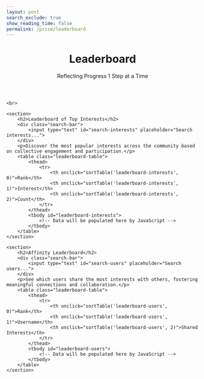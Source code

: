 ```yaml
---
layout: post
search_exclude: true
show_reading_time: false
permalink: /prism/leaderboard
---
```


<script type="module">
    import { pythonURI, fetchOptions } from "{{site.baseurl}}/assets/js/api/config.js";

    async function checkAuthorization() {
        try {
            const response = await fetch(`${pythonURI}/api/id`, fetchOptions);

            if (response.status === 401) {
                // Redirect immediately to login if unauthorized
                window.location.href = "{{site.baseurl}}/login";
            } else if (response.ok) {
                // If authorized, allow body to render
                const contentElements = document.querySelectorAll('.content');
                contentElements.forEach(element => {
                    element.style.display = "block";
                });
            }
        } catch (error) {
            console.error("Authorization check failed:", error);
            // Redirect to login as a fallback
            window.location.href = "{{site.baseurl}}/login";
        }
    }

    // Run the check before rendering anything
    checkAuthorization();
</script>

<div class="content">
    <header class="heading">
        <h1>Leaderboard</h1>
        <p>Reflecting Progress 1 Step at a Time</p>
    </header>

    <br>

    <section>
        <h2>Leaderboard of Top Interests</h2>
        <div class="search-bar">
            <input type="text" id="search-interests" placeholder="Search interests...">
        </div>
        <p>Discover the most popular interests across the community based on collective engagement and participation.</p>
        <table class="leaderboard-table">
            <thead>
                <tr>
                    <th onclick="sortTable('leaderboard-interests', 0)">Rank</th>
                    <th onclick="sortTable('leaderboard-interests', 1)">Interest</th>
                    <th onclick="sortTable('leaderboard-interests', 2)">Count</th>
                </tr>
            </thead>
            <tbody id="leaderboard-interests">
                <!-- Data will be populated here by JavaScript -->
            </tbody>
        </table>
    </section>

    <section>
        <h2>Affinity Leaderboard</h2>
        <div class="search-bar">
            <input type="text" id="search-users" placeholder="Search users...">
        </div>
        <p>See which users share the most interests with others, fostering meaningful connections and collaboration.</p>
        <table class="leaderboard-table">
            <thead>
                <tr>
                    <th onclick="sortTable('leaderboard-users', 0)">Rank</th>
                    <th onclick="sortTable('leaderboard-users', 1)">Username</th>
                    <th onclick="sortTable('leaderboard-users', 2)">Shared Interests</th>
                </tr>
            </thead>
            <tbody id="leaderboard-users">
                <!-- Data will be populated here by JavaScript -->
            </tbody>
        </table>
    </section>
</div>

<script type="module">
    import { pythonURI, fetchOptions } from "{{site.baseurl}}/assets/js/api/config.js";

    async function fetchTopUsers() {
        try {
            const response = await fetch(`${pythonURI}/api/leaderboard/top_users?user_id=1`, fetchOptions); // Replace 1 with the actual user ID
            if (!response.ok) throw new Error("Failed to fetch top users");

            const topUsers = await response.json();

            // Populate Top Users
            const usersBody = document.getElementById("leaderboard-users");
            usersBody.innerHTML = "";
            topUsers.top_users.forEach((user, index) => {
                const row = document.createElement("tr");
                row.innerHTML = `
                    <td>${index + 1}</td>
                    <td>${user.username}</td>
                    <td>${user.shared_interests.join(", ")}</td>
                `;
                usersBody.appendChild(row);
            });
        } catch (error) {
            console.error("Error fetching top users:", error);
        }
    }

    async function fetchTopInterests() {
        try {
            const response = await fetch(`${pythonURI}/api/leaderboard/top_interests`, fetchOptions);
            if (!response.ok) throw new Error("Failed to fetch top interests");

            const topInterests = await response.json();

            const interestsBody = document.getElementById("leaderboard-interests");
            interestsBody.innerHTML = "";
            topInterests.top_interests.forEach((interest, index) => {
                const row = document.createElement("tr");
                row.innerHTML = `
                    <td>${index + 1}</td>
                    <td>${interest.interest}</td>
                    <td>${interest.count}</td>
                `;
                interestsBody.appendChild(row);
            });
        } catch (error) {
            console.error("Error fetching top interests:", error);
        }
    }

    function sortTable(tableId, columnIndex) {
        const table = document.getElementById(tableId);
        const rows = Array.from(table.rows).slice(1);
        const isAscending = table.rows[0].cells[columnIndex].classList.toggle('sort-asc');
        table.rows[0].cells[columnIndex].classList.toggle('sort-desc', !isAscending);

        rows.sort((rowA, rowB) => {
            const cellA = rowA.cells[columnIndex].innerText.toLowerCase();
            const cellB = rowB.cells[columnIndex].innerText.toLowerCase();

            if (cellA < cellB) return isAscending ? -1 : 1;
            if (cellA > cellB) return isAscending ? 1 : -1;
            return 0;
        });

        rows.forEach(row => table.appendChild(row));
    }

    function filterTable(inputId, tableId) {
        const input = document.getElementById(inputId);
        const filter = input.value.toLowerCase();
        const table = document.getElementById(tableId);
        const rows = table.getElementsByTagName('tr');

        for (let i = 1; i < rows.length; i++) {
            const cells = rows[i].getElementsByTagName('td');
            let match = false;
            for (let j = 0; j < cells.length; j++) {
                if (cells[j].innerText.toLowerCase().includes(filter)) {
                    match = true;
                    break;
                }
            }
            rows[i].style.display = match ? '' : 'none';
        }
    }

    document.getElementById('search-interests').addEventListener('input', () => filterTable('search-interests', 'leaderboard-interests'));
    document.getElementById('search-users').addEventListener('input', () => filterTable('search-users', 'leaderboard-users'));

    document.addEventListener("DOMContentLoaded", () => {
        fetchTopUsers();
        fetchTopInterests();
    });
</script>